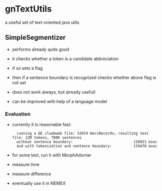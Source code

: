 # gnTextUtils
a useful set of text-oriented java utils

## SimpleSegmentizer

- performs already quite good

- it checks whether a token is a candidate abbreviation

- if so sets a flag

- then if a sentence boundary is recognized checks whether above flag is not set

- does not work always, but already usefull

- can be improved with help of a language model

### Evaluation

- currently it is reasonable fast:

		running a DE cluebweb file: 33974 WarcRecords; resulting text file: 12M tokens, 700K sentences 
		without sentence boundary: 							  110921 msec
		and with tokenization and sentence boundary: 		  119478 msec			 
		
		

- for some text, run it with MorphAdorner

- measure time 

- measure difference

- eventually use it in NEMEX